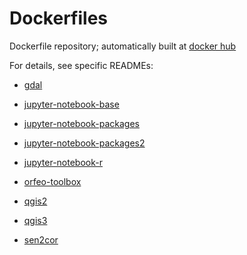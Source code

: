 
# Dockerfiles

Dockerfile repository; automatically built at [docker hub](https://hub.docker.com/u/wessm/)

For details, see specific READMEs:



* [gdal](https://github.com/wessm/Dockerfiles/tree/master/gdal/)

* [jupyter-notebook-base](https://github.com/wessm/Dockerfiles/tree/master/jupyter-notebook-base/)

* [jupyter-notebook-packages](https://github.com/wessm/Dockerfiles/tree/master/jupyter-notebook-packages/)

* [jupyter-notebook-packages2](https://github.com/wessm/Dockerfiles/tree/master/jupyter-notebook-packages2/)

* [jupyter-notebook-r](https://github.com/wessm/Dockerfiles/tree/master/jupyter-notebook-r/)

* [orfeo-toolbox](https://github.com/wessm/Dockerfiles/tree/master/orfeo-toolbox/)

* [qgis2](https://github.com/wessm/Dockerfiles/tree/master/qgis2/)

* [qgis3](https://github.com/wessm/Dockerfiles/tree/master/qgis3/)

* [sen2cor](https://github.com/wessm/Dockerfiles/tree/master/sen2cor/)

